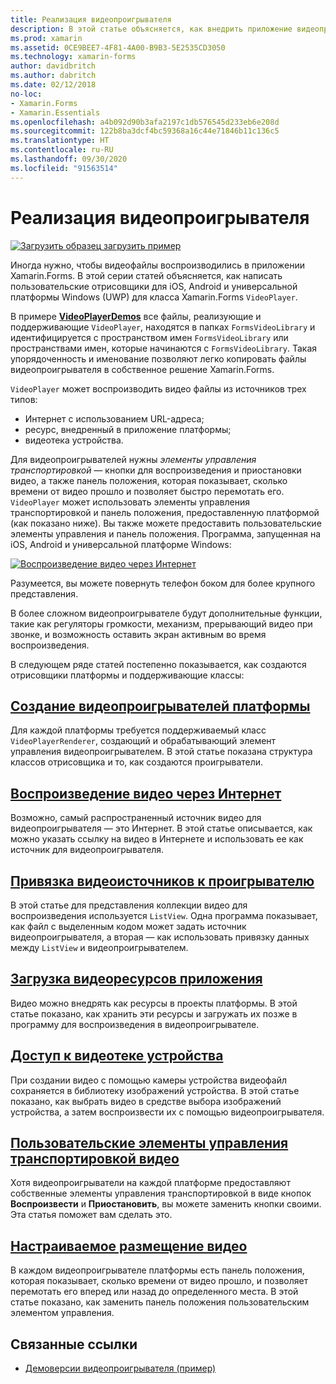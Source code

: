 ```yaml
---
title: Реализация видеопроигрывателя
description: В этой статье объясняется, как внедрить приложение видеопроигрывателя с помощью Xamarin.Forms.
ms.prod: xamarin
ms.assetid: 0CE9BEE7-4F81-4A00-B9B3-5E2535CD3050
ms.technology: xamarin-forms
author: davidbritch
ms.author: dabritch
ms.date: 02/12/2018
no-loc:
- Xamarin.Forms
- Xamarin.Essentials
ms.openlocfilehash: a4b092d90b3afa2197c1db576545d233eb6e208d
ms.sourcegitcommit: 122b8ba3dcf4bc59368a16c44e71846b11c136c5
ms.translationtype: HT
ms.contentlocale: ru-RU
ms.lasthandoff: 09/30/2020
ms.locfileid: "91563514"
---
```

# <a name="implementing-a-video-player"></a>Реализация видеопроигрывателя

[![Загрузить образец](~/media/shared/download.png) загрузить пример](https://docs.microsoft.com/samples/xamarin/xamarin-forms-samples/customrenderers-videoplayerdemos)

Иногда нужно, чтобы видеофайлы воспроизводились в приложении Xamarin.Forms. В этой серии статей объясняется, как написать пользовательские отрисовщики для iOS, Android и универсальной платформы Windows (UWP) для класса Xamarin.Forms `VideoPlayer`.

В примере [**VideoPlayerDemos**](/samples/xamarin/xamarin-forms-samples/customrenderers-videoplayerdemos) все файлы, реализующие и поддерживающие `VideoPlayer`, находятся в папках `FormsVideoLibrary` и идентифицируется с пространством имен `FormsVideoLibrary` или пространствами имен, которые начинаются с `FormsVideoLibrary`. Такая упорядоченность и именование позволяют легко копировать файлы видеопроигрывателя в собственное решение Xamarin.Forms.

`VideoPlayer` может воспроизводить видео файлы из источников трех типов:

- Интернет с использованием URL-адреса;
- ресурс, внедренный в приложение платформы;
- видеотека устройства.

Для видеопроигрывателей нужны *элементы управления транспортировкой* — кнопки для воспроизведения и приостановки видео, а также панель положения, которая показывает, сколько времени от видео прошло и позволяет быстро перемотать его. `VideoPlayer` может использовать элементы управления транспортировкой и панель положения, предоставленную платформой (как показано ниже). Вы также можете предоставить пользовательские элементы управления и панель положения. Программа, запущенная на iOS, Android и универсальной платформе Windows:

[![Воспроизведение видео через Интернет](web-videos-images/playwebvideo-small.png "Воспроизведение видео через Интернет")](web-videos-images/playwebvideo-large.png#lightbox "Воспроизведение видео через Интернет")

Разумеется, вы можете повернуть телефон боком для более крупного представления.

В более сложном видеопроигрывателе будут дополнительные функции, такие как регуляторы громкости, механизм, прерывающий видео при звонке, и возможность оставить экран активным во время воспроизведения.

В следующем ряде статей постепенно показывается, как создаются отрисовщики платформы и поддерживающие классы:

## <a name="creating-the-platform-video-players"></a>[Создание видеопроигрывателей платформы](player-creation.md)

Для каждой платформы требуется поддерживаемый класс `VideoPlayerRenderer`, создающий и обрабатывающий элемент управления видеопроигрывателем. В этой статье показана структура классов отрисовщика и то, как создаются проигрыватели.

## <a name="playing-a-web-video"></a>[Воспроизведение видео через Интернет](web-videos.md)

Возможно, самый распространенный источник видео для видеопроигрывателя — это Интернет. В этой статье описывается, как можно указать ссылку на видео в Интернете и использовать ее как источник для видеопроигрывателя.

## <a name="binding-video-sources-to-the-player"></a>[Привязка видеоисточников к проигрывателю](source-bindings.md)

В этой статье для представления коллекции видео для воспроизведения используется `ListView`. Одна программа показывает, как файл с выделенным кодом может задать источник видеопроигрывателя, а вторая — как использовать привязку данных между `ListView` и видеопроигрывателем.

## <a name="loading-application-resource-videos"></a>[Загрузка видеоресурсов приложения](loading-resources.md)

Видео можно внедрять как ресурсы в проекты платформы. В этой статье показано, как хранить эти ресурсы и загружать их позже в программу для воспроизведения в видеопроигрывателе.

## <a name="accessing-the-devices-video-library"></a>[Доступ к видеотеке устройства](accessing-library.md)

При создании видео с помощью камеры устройства видеофайл сохраняется в библиотеку изображений устройства. В этой статье показано, как выбрать видео в средстве выбора изображений устройства, а затем воспроизвести их с помощью видеопроигрывателя.

## <a name="custom-video-transport-controls"></a>[Пользовательские элементы управления транспортировкой видео](custom-transport.md)

Хотя видеопроигрыватели на каждой платформе предоставляют собственные элементы управления транспортировкой в виде кнопок **Воспроизвести** и **Приостановить**, вы можете заменить кнопки своими. Эта статья поможет вам сделать это.

## <a name="custom-video-positioning"></a>[Настраиваемое размещение видео](custom-positioning.md)

В каждом видеопроигрывателе платформы есть панель положения, которая показывает, сколько времени от видео прошло, и позволяет перемотать его вперед или назад до определенного места. В этой статье показано, как заменить панель положения пользовательским элементом управления.

## <a name="related-links"></a>Связанные ссылки

- [Демоверсии видеопроигрывателя (пример)](/samples/xamarin/xamarin-forms-samples/customrenderers-videoplayerdemos)